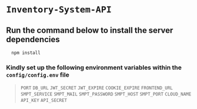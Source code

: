 # `Inventory-System-API`

## Run the command below to install the server dependencies
```nodejs
  npm install
```

### Kindly set up the following environment variables within the `config/config.env` file
> `PORT` `DB_URL` `JWT_SECRET` `JWT_EXPIRE` `COOKIE_EXPIRE` `FRONTEND_URL` `SMPT_SERVICE` `SMPT_MAIL` `SMPT_PASSWORD` `SMPT_HOST` `SMPT_PORT` `CLOUD_NAME` `API_KEY` `API_SECRET`